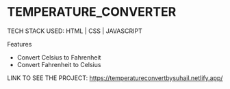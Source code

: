 # TEMPERATURE_CONVERTER

TECH STACK USED:
HTML  |  CSS  | JAVASCRIPT

Features
* Convert Celsius to Fahrenheit
* Convert Fahrenheit to Celsius

LINK TO SEE THE PROJECT: 
https://temperatureconvertbysuhail.netlify.app/
